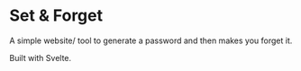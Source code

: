 # Set & Forget

A simple website/ tool to generate a password and then makes you forget it.

Built with Svelte.
